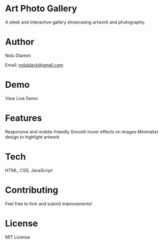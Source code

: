 # Art Photo Gallery
A sleek and interactive gallery showcasing artwork and photography.

# Author 
Nolu Dlamini

Email: nolublack@gmail.com

# Demo
View Live Demo


# Features
Responsive and mobile-friendly
Smooth hover effects on images
Minimalist design to highlight artwork

# Tech
HTML, CSS, JavaScript

# Contributing
Feel free to fork and submit improvements!

# License
MIT License
